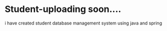 # Student-uploading soon....
i have created student database management system using java and spring 
